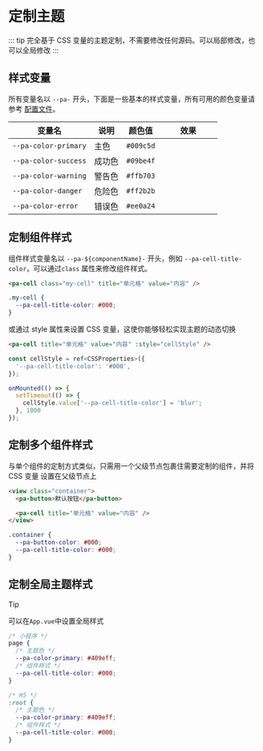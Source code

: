 # 定制主题

<style lang="scss" scoped>
.demo-box {
  width: 100px;
  height: 20px;
}
</style>

::: tip
完全基于 CSS 变量的主题定制，不需要修改任何源码。可以局部修改，也可以全局修改
:::

## 样式变量

所有变量名以 `--pa-` 开头，下面是一些基本的样式变量，所有可用的颜色变量请参考 [配置文件](https://github.com/jiangwei58/papayaui/blob/main/src/packages/styles/color.scss)。

| 变量名               | 说明      | 颜色值                                | 效果                                    |
| -------------------- | --------- | ------------------------------------- | --------------------------------------- |
| `--pa-color-primary` | 主色      | `#009c5d`                             | <div class="demo-box bg-primary"></div> |
| `--pa-color-success` | 成功色    | `#09be4f`                             | <div class="demo-box bg-success"></div> |
| `--pa-color-warning` | 警告色    | `#ffb703`                             | <div class="demo-box bg-warning"></div> |
| `--pa-color-danger`  | 危险色    | `#ff2b2b`                             | <div class="demo-box bg-danger"></div>  |
| `--pa-color-error`   | 错误色    | `#ee0a24`                             | <div class="demo-box bg-error"></div>   |

## 定制组件样式

组件样式变量名以 `--pa-${componentName}-` 开头，例如 `--pa-cell-title-color`，可以通过`class` 属性来修改组件样式。

```html
<pa-cell class="my-cell" title="单元格" value="内容" />
```

```css
.my-cell {
  --pa-cell-title-color: #000;
}
```

或通过 style 属性来设置 CSS 变量，这使你能够轻松实现主题的动态切换

```html
<pa-cell title="单元格" value="内容" :style="cellStyle" />
```

```ts
const cellStyle = ref<CSSProperties>({
  '--pa-cell-title-color': '#000',
});

onMounted(() => {
  setTimeout(() => {
    cellStyle.value['--pa-cell-title-color'] = 'blur';
  }, 1000
});
```

## 定制多个组件样式

与单个组件的定制方式类似，只需用一个父级节点包裹住需要定制的组件，并将 CSS 变量 设置在父级节点上

```html
<view class="container">
  <pa-button>默认按钮</pa-button>

  <pa-cell title="单元格" value="内容" />
</view>
```

```css
.container {
  --pa-button-color: #000;
  --pa-cell-title-color: #000;
}
```

## 定制全局主题样式

> [!TIP]
> 可以在`App.vue`中设置全局样式

```css
/* 小程序 */
page {
  /* 主题色 */
  --pa-color-primary: #409eff;
  /* 组件样式 */
  --pa-cell-title-color: #000;
}

/* H5 */
:root {
  /* 主题色 */
  --pa-color-primary: #409eff;
  /* 组件样式 */
  --pa-cell-title-color: #000;
}
```
